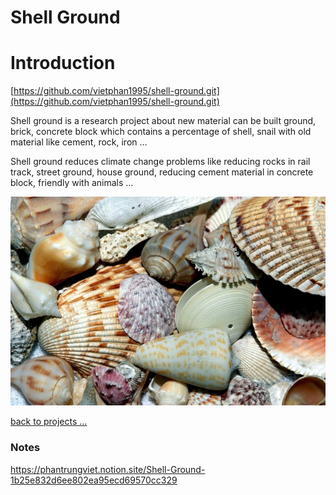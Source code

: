 # Shell Ground

# Introduction

[https://github.com/vietphan1995/shell-ground.git](https://github.com/vietphan1995/shell-ground.git)

Shell ground is a research project about new material can be built ground, brick, concrete block which contains a percentage of shell, snail with old material like cement, rock, iron …

Shell ground reduces climate change problems like reducing rocks in rail track, street ground, house ground, reducing cement material in concrete block, friendly with animals …

![image.png](image.png)

[back to projects …](https://github.com/vietphan1995/projects)

### Notes
https://phantrungviet.notion.site/Shell-Ground-1b25e832d6ee802ea95ecd69570cc329